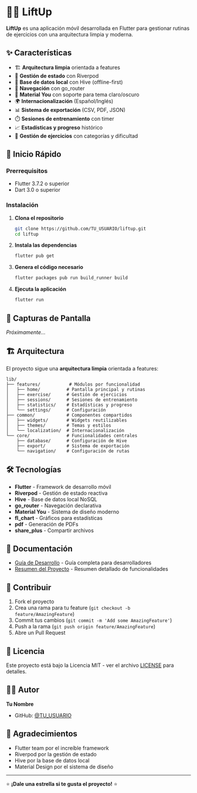 # 🏋️‍♂️ LiftUp

**LiftUp** es una aplicación móvil desarrollada en Flutter para gestionar rutinas de ejercicios con una arquitectura limpia y moderna.

## ✨ Características

- 🏗️ **Arquitectura limpia** orientada a features
- 🔄 **Gestión de estado** con Riverpod
- 💾 **Base de datos local** con Hive (offline-first)
- 🧭 **Navegación** con go_router
- 🎨 **Material You** con soporte para tema claro/oscuro
- 🌍 **Internacionalización** (Español/Inglés)
- 📊 **Sistema de exportación** (CSV, PDF, JSON)
- ⏱️ **Sesiones de entrenamiento** con timer
- 📈 **Estadísticas y progreso** histórico
- 🎯 **Gestión de ejercicios** con categorías y dificultad

## 🚀 Inicio Rápido

### Prerrequisitos

- Flutter 3.7.2 o superior
- Dart 3.0 o superior

### Instalación

1. **Clona el repositorio**
   ```bash
   git clone https://github.com/TU_USUARIO/liftup.git
   cd liftup
   ```

2. **Instala las dependencias**
   ```bash
   flutter pub get
   ```

3. **Genera el código necesario**
   ```bash
   flutter packages pub run build_runner build
   ```

4. **Ejecuta la aplicación**
   ```bash
   flutter run
   ```

## 📱 Capturas de Pantalla

*Próximamente...*

## 🏗️ Arquitectura

El proyecto sigue una **arquitectura limpia** orientada a features:

```
lib/
├── features/           # Módulos por funcionalidad
│   ├── home/          # Pantalla principal y rutinas
│   ├── exercise/      # Gestión de ejercicios
│   ├── sessions/      # Sesiones de entrenamiento
│   ├── statistics/    # Estadísticas y progreso
│   └── settings/      # Configuración
├── common/            # Componentes compartidos
│   ├── widgets/       # Widgets reutilizables
│   ├── themes/        # Temas y estilos
│   └── localization/  # Internacionalización
└── core/              # Funcionalidades centrales
    ├── database/      # Configuración de Hive
    ├── export/        # Sistema de exportación
    └── navigation/    # Configuración de rutas
```

## 🛠️ Tecnologías

- **Flutter** - Framework de desarrollo móvil
- **Riverpod** - Gestión de estado reactiva
- **Hive** - Base de datos local NoSQL
- **go_router** - Navegación declarativa
- **Material You** - Sistema de diseño moderno
- **fl_chart** - Gráficos para estadísticas
- **pdf** - Generación de PDFs
- **share_plus** - Compartir archivos

## 📖 Documentación

- [Guía de Desarrollo](DEVELOPMENT_GUIDE.md) - Guía completa para desarrolladores
- [Resumen del Proyecto](PROJECT_SUMMARY.md) - Resumen detallado de funcionalidades

## 🤝 Contribuir

1. Fork el proyecto
2. Crea una rama para tu feature (`git checkout -b feature/AmazingFeature`)
3. Commit tus cambios (`git commit -m 'Add some AmazingFeature'`)
4. Push a la rama (`git push origin feature/AmazingFeature`)
5. Abre un Pull Request

## 📄 Licencia

Este proyecto está bajo la Licencia MIT - ver el archivo [LICENSE](LICENSE) para detalles.

## 👨‍💻 Autor

**Tu Nombre**
- GitHub: [@TU_USUARIO](https://github.com/TU_USUARIO)

## 🙏 Agradecimientos

- Flutter team por el increíble framework
- Riverpod por la gestión de estado
- Hive por la base de datos local
- Material Design por el sistema de diseño

---

⭐ **¡Dale una estrella si te gusta el proyecto!** ⭐
